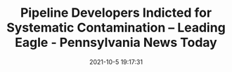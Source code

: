 ---
"title": "Pipeline Developers Indicted for Systematic Contamination – Leading Eagle - Pennsylvania News Today"
"date": "2021-10-5 19:17:31"
"feed_name": "GOOGLENEWSCONSTRUCTION"
"feed_website": "https://news.google.com/search?q=construction%2Bincident&hl=en-US&gl=US&ceid=US:en"
"feed_rss": "https://news.google.com/rss/search?q=construction%2Bincident&hl=en-US&gl=US&ceid=US:en"
"link": "https://pennsylvanianewstoday.com/pipeline-developers-indicted-for-systematic-contamination-leading-eagle/239836/"
"source": "{'href': 'https://pennsylvanianewstoday.com', 'title': 'Pennsylvania News Today'}"
"file": "_posts/2021-1-1-a42cc9dfad22fd29bfa4f43932a39de2b539d62c.md"
"accident": "0"
"drilling": "0"
"dead": "0"
"injured": "0"
"arrested": "0"
"place": "unknown place"
"where": "unknown site"
"causes": "unknown"
"place_uri": "unknown place"
---
